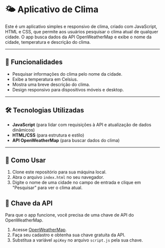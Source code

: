 # 🌤️ **Aplicativo de Clima**

Este é um aplicativo simples e responsivo de clima, criado com JavaScript, HTML e CSS, que permite aos usuários pesquisar o clima atual de qualquer cidade. O app busca dados da API OpenWeatherMap e exibe o nome da cidade, temperatura e descrição do clima.

---

## 🎯 **Funcionalidades**
- Pesquisar informações do clima pelo nome da cidade.
- Exibe a temperatura em Celsius.
- Mostra uma breve descrição do clima.
- Design responsivo para dispositivos móveis e desktop.

---

## 🛠️ **Tecnologias Utilizadas**
- **JavaScript** (para lidar com requisições à API e atualização de dados dinâmicos)
- **HTML/CSS** (para estrutura e estilo)
- **API OpenWeatherMap** (para buscar dados do clima)

---

## 🚀 **Como Usar**

1. Clone este repositório para sua máquina local.
2. Abra o arquivo `index.html` no seu navegador.
3. Digite o nome de uma cidade no campo de entrada e clique em "Pesquisar" para ver o clima atual.

## 🔑 **Chave da API**
Para que o app funcione, você precisa de uma chave de API do OpenWeatherMap.

1. Acesse [OpenWeatherMap](https://openweathermap.org/api).
2. Faça seu cadastro e obtenha sua chave gratuita da API.
3. Substitua a variável `apiKey` no arquivo `script.js` pela sua chave.
